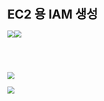 # EC2 용 IAM 생성

![](<.gitbook/assets/스크린샷 2023-02-23 오전 7.26.44.png>)![](<.gitbook/assets/스크린샷 2023-02-23 오전 7.21.26.png>)



<figure><img src=".gitbook/assets/스크린샷 2023-02-23 오전 7.21.36.png" alt=""><figcaption></figcaption></figure>

<figure><img src=".gitbook/assets/스크린샷 2023-02-23 오전 7.34.16.png" alt=""><figcaption></figcaption></figure>



![](<.gitbook/assets/스크린샷 2023-02-23 오전 7.28.20.png>)



![](<.gitbook/assets/스크린샷 2023-02-23 오전 7.31.24.png>)



